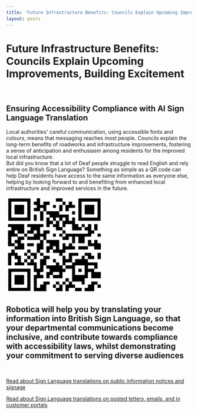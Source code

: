 ```yaml
---
title: 'Future Infrastructure Benefits: Councils Explain Upcoming Improvements, Building Excitement'
layout: posts
---
```


# Future Infrastructure Benefits: Councils Explain Upcoming Improvements, Building Excitement

![]()

## Ensuring Accessibility Compliance with AI Sign Language Translation

Local authorities' careful communication, using accessible fonts and colours, means that messaging reaches most people.  Councils explain the long-term benefits of roadworks and infrastructure improvements, fostering a sense of anticipation and enthusiasm among residents for the improved local infrastructure.  
But did you know that a lot of Deaf people struggle to read English and rely entire on British Sign Language?
Something as simple as a QR code can help Deaf residents have access to the same information as everyone else, helping by looking forward to and benefiting from enhanced local infrastructure and improved services in the future.

![QR Code](/posts/images/qr-contact.png)

## Robotica will help you by translating your information into British Sign Language, so that your departmental communications become inclusive, and contribute towards compliance with accessibility laws, whilst demonstrating your commitment to serving diverse audiences

<br/>

[Read about Sign Language translations on public information notices and signage](/solutions/gazette)

[Read about Sign Language translations on posted letters, emails, and in customer portals](/solutions/correspondent)
